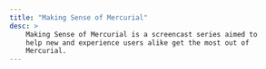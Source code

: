```yaml
---
title: "Making Sense of Mercurial"
desc: >
    Making Sense of Mercurial is a screencast series aimed to
    help new and experience users alike get the most out of
    Mercurial.
---
```

